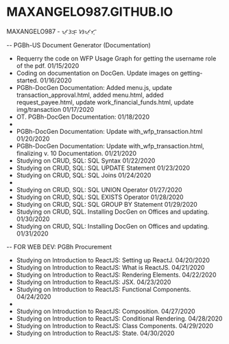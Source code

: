# MAXANGELO987.GITHUB.IO
MAXANGELO987 - ᜉᜓᜂᜃ᜔ ᜐᜉᜓᜆ᜔

-- PGBh-US Document Generator (Documentation)
- Requerry the code on WFP Usage Graph for getting the username role of the pdf. 01/15/2020
- Coding on documentation on DocGen. Update images on getting-started. 01/16/2020
- PGBh-DocGen Documentation: Added menu.js, update transaction_approval.html, added menu.html, added request_payee.html, update work_financial_funds.html, update img/transaction 01/17/2020
- OT. PGBh-DocGen Documentation:  01/18/2020
-
- PGBh-DocGen Documentation: Update with_wfp_transaction.html 01/20/2020
- PGBh-DocGen Documentation: Update with_wfp_transaction.html, finalizing v. 10 Documentation. 01/21/2020
- Studying on CRUD, SQL: SQL Syntax 01/22/2020
- Studying on CRUD, SQL: SQL UPDATE Statement 01/23/2020
- Studying on CRUD, SQL: SQL Joins 01/24/2020
-
- Studying on CRUD, SQL: SQL UNION Operator 01/27/2020
- Studying on CRUD, SQL: SQL EXISTS Operator 01/28/2020
- Studying on CRUD, SQL: SQL GROUP BY Statement 01/29/2020
- Studying on CRUD, SQL. Installing DocGen on Offices and updating. 01/30/2020
- Studying on CRUD, SQL: Installing DocGen on Offices and updating. 01/31/2020

-- FOR WEB DEV: PGBh Procurement
- Studying on Introduction to ReactJS: Setting up ReactJ. 04/20/2020
- Studying on Introduction to ReactJS: What is ReactJS. 04/21/2020
- Studying on Introduction to ReactJS: Rendering Elements. 04/22/2020
- Studying on Introduction to ReactJS: JSX. 04/23/2020
- Studying on Introduction to ReactJS: Functional Components. 04/24/2020
-
- Studying on Introduction to ReactJS: Composition. 04/27/2020
- Studying on Introduction to ReactJS: Conditional Rendering. 04/28/2020
- Studying on Introduction to ReactJS: Class Components. 04/29/2020
- Studying on Introduction to ReactJS: State. 04/30/2020